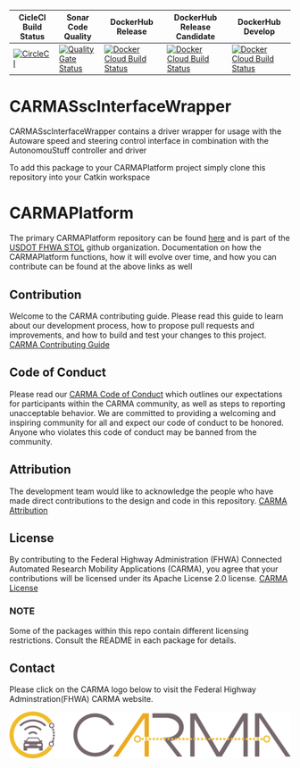 | CicleCI Build Status | Sonar Code Quality | DockerHub Release | DockerHub Release Candidate | DockerHub Develop |
|------|-----|-----|-----|-----|
[![CircleCI](https://img.shields.io/circleci/build/gh/usdot-fhwa-stol/carma-ssc-interface-wrapper/develop?label=CircleCI)](https://app.circleci.com/pipelines/github/usdot-fhwa-stol/carma-ssc-interface-wrapper?branch=develop) | [![Quality Gate Status](https://sonarcloud.io/api/project_badges/measure?project=usdot-fhwa-stol_CARMASscInterfaceWrapper&metric=alert_status)](https://sonarcloud.io/dashboard?id=usdot-fhwa-stol_CARMASscInterfaceWrapper) | [![Docker Cloud Build Status](https://img.shields.io/docker/cloud/build/usdotfhwastol/carma-ssc-interface-wrapper?label=carma-ssc-interface-wrapper)](https://hub.docker.com/repository/docker/usdotfhwastol/carma-ssc-interface-wrapper) | [![Docker Cloud Build Status](https://img.shields.io/docker/cloud/build/usdotfhwastolcandidate/carma-ssc-interface-wrapper?label=carma-ssc-interface-wrapper)](https://hub.docker.com/repository/docker/usdotfhwastolcandidate/carma-ssc-interface-wrapper) | [![Docker Cloud Build Status](https://img.shields.io/docker/cloud/build/usdotfhwastoldev/carma-ssc-interface-wrapper?label=carma-ssc-interface-wrapper)](https://hub.docker.com/repository/docker/usdotfhwastoldev/carma-ssc-interface-wrapper)

# CARMASscInterfaceWrapper
CARMASscInterfaceWrapper contains a driver wrapper for usage with the Autoware speed and steering control interface in combination with the AutonomouStuff controller and driver

To add this package to your CARMAPlatform project simply clone this repository into your Catkin workspace

# CARMAPlatform
The primary CARMAPlatform repository can be found [here](https://github.com/usdot-fhwa-stol/carma-platform) and is part of the [USDOT FHWA STOL](https://github.com/usdot-fhwa-stol/)
github organization. Documentation on how the CARMAPlatform functions, how it will evolve over time, and how you can contribute can be found at the above links as well

## Contribution
Welcome to the CARMA contributing guide. Please read this guide to learn about our development process, how to propose pull requests and improvements, and how to build and test your changes to this project. [CARMA Contributing Guide](https://github.com/usdot-fhwa-stol/carma-platform/blob/develop/Contributing.md) 

## Code of Conduct 
Please read our [CARMA Code of Conduct](https://github.com/usdot-fhwa-stol/carma-platform/blob/develop/Code_of_Conduct.md) which outlines our expectations for participants within the CARMA community, as well as steps to reporting unacceptable behavior. We are committed to providing a welcoming and inspiring community for all and expect our code of conduct to be honored. Anyone who violates this code of conduct may be banned from the community.

## Attribution
The development team would like to acknowledge the people who have made direct contributions to the design and code in this repository. [CARMA Attribution](https://github.com/usdot-fhwa-stol/carma-platform/blob/develop/ATTRIBUTION.txt) 

## License
By contributing to the Federal Highway Administration (FHWA) Connected Automated Research Mobility Applications (CARMA), you agree that your contributions will be licensed under its Apache License 2.0 license. [CARMA License](https://github.com/usdot-fhwa-stol/carma-platform/blob/develop/docs/License.md)  

### NOTE

Some of the packages within this repo contain different licensing restrictions. Consult the README in each package for details.  

## Contact
Please click on the CARMA logo below to visit the Federal Highway Adminstration(FHWA) CARMA website.

[![CARMA Image](https://raw.githubusercontent.com/usdot-fhwa-stol/carma-platform/develop/docs/image/CARMA_icon.png)](https://highways.dot.gov/research/research-programs/operations/CARMA)
